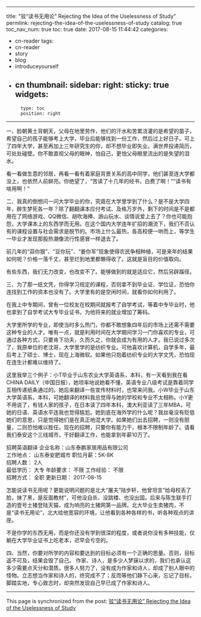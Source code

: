 
---
title: "驳“读书无用论” Rejecting the Idea of the Uselessness of Study"
permlink: rejecting-the-idea-of-the-uselessness-of-study
catalog: true
toc_nav_num: true
toc: true
date: 2017-08-15 11:44:42
categories:
- cn-reader
tags:
- cn-reader
- story
- blog
- introduceyourself
- cn
thumbnail: 
sidebar:
    right:
        sticky: true
widgets:
    -
        type: toc
        position: right
---


一、脸朝黄土背朝天，父母在地里劳作，他们的汗水和苦累浇灌的是希望的苗子，希望自己的孩子能够考上大学，毕业后能够找到一份工作，然后过上好日子。可上了四年大学，甚至再加上三年研究生的你，却不想毕业即失业。满世界投递简历，可处处碰壁。你不敢直视父母的眼神，怕自己，更怕父母眼里流出的是失望的泪水。

看一看做生意的邻居，再看一看有着家庭背景关系的高中同学，他们甚至连大学都没上，也依然人前鲜亮。你绝望了，“苦读了十几年的经书，白费了啊！”“读书有啥用啊！”

二、我真的倒想问一问大学毕业的你，究竟在大学里学到了什么？是不是大学四年，醉生梦死各一年？除了翻翻课本应付考试、及格万岁外，剩下的时间是不是都用在了网络游戏、QQ微信、胡吹海捧、游山玩水、谈情说爱上去了？你也可能抱怨，大学课本上的东西学而无用。在这个国内大学连年扩招的潮流下，我们不否认有的课程设置与社会需求是脱节的。市场上什么最热，各高校便一哄而上，等学生一毕业才发现那股热潮像流行性感冒一样退去了。

前几年的“蒜你狠”、“豆你玩”、“姜你军”现象使得农民争相种植，可是来年的结果如何呢？价格一落千丈，甚至烂到地里都懒得收了。这就是盲目的价值取向。

有些东西，我们无力改变，也改变不了。能够做到的就是适应它，然后另辟蹊径。

三、为了那一纸文凭，你得学习规定的课程，否则拿不到毕业证、学位证，恐怕你连找到工作的资本也没有了。大学里有的是空闲时间，就看你如何利用了。

在我上中专期间，曾有一位校友在校期间就报考了自学考试，等着中专毕业时，他也拿到了自学考试大专毕业证书，为他将来的就业增加了筹码。

大学里所学的专业，即使当时多么热门，你都不敢想象四年后的市场上还需不需要这种专业的人才。唯有一点，就是利用时间在大学期间学习一门你喜欢的专业，可通过各种方式，只要肯下功夫，久而久之，你就会成为有用的人才。我已说过多次了，我原单位的老沈哥，大学里学的是纺织专业。可他喜欢计算机，自学多年，最后考上了硕士、博士，现在上海微软。如果他只抱着纺织专业的大学文凭，恐怕现在连生计都难以维持了。

这里我举三个例子：小T毕业于山东农业大学英语系，本科，有一天看到我在看CHINA DAILY（中国日报），她坦率地说她看不懂，英语专业八级考试是靠着同学互相传递纸条通过的。她后来翻译一些宣传材料时，也常来问我。小W毕业于山东大学英语系，本科，可她翻译的材料我总觉得与她的学校和专业不太相称。小Y更不用说了，有钱人家的孩子，在日本读了四年本科，澳大利亚读了三年MBA，可她的日语、英语水平连我也觉得尴尬。她到底在海外学的什么呢？我丝毫没有贬低她们的意思，只是觉得她们是在真正地混大学。如果她们出去招聘，一则没有胆量，二则恐怕难以胜任。现在的招聘，只要你有能力干，根本不限制年龄了。请看我们泰安这个三线城市，干好翻译工作，也能拿到年薪10万了。

招聘英语翻译
企业名称：山东泰鹏家居用品有限公司	
工作地点： 山东泰安肥城市
职位月薪：5K-8K    
招聘人数： 2人	
最低学历： 大专
年龄要求： 不限
工作经验： 不限   
招聘方式： 全职
更新日期： 2017-08-15		

怎能说读书无用呢？更能说明问题的是北大“屠夫”陆步轩，他曾坦言“给母校丢了脸，抹了黑，是反面教材”，可他没自杀、没跳楼、也没出国。后来与陈生联手打造的壹号土猪登陆天猫，成为响亮的土猪网第一品牌。北大毕业生卖猪肉，不是“读书无用论”，北大给他宽容的环境，让他看到各种各样的书，听各种观点的讲座。

不是你学的东西无用，而是你还没有学到很深的程度，或者说你没有多种技能，仅躺在大学毕业证书上吃老本，迟早会亏空的。

四、当然，你要对所学的内容和要达到的目标必须有一个正确的思量。否则，目标遥不可及，结果会毁了自己。
作家、诗人，是多少人梦寐以求的，我们也承认这多少需要点天分和潜质。很多人努力了，没有成为作家和诗人，却成了别人眼中的怪物。立志想当作家和诗人的，终究成不了；反而等他们静下心来，忘记了目标，脚踏实地，专心致志时，却突然发现自己早已成了作家和诗人。

- - -

This page is synchronized from the post: [驳“读书无用论” Rejecting the Idea of the Uselessness of Study](https://steemit.com/@bring/rejecting-the-idea-of-the-uselessness-of-study)
